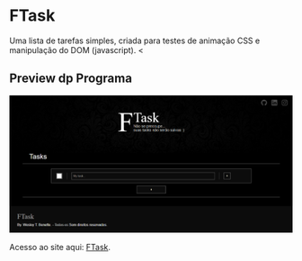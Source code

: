 # FTask
Uma lista de tarefas simples, criada para testes de animação CSS e manipulação do DOM (javascript).
<
## Preview dp Programa

![Image Preview](Preview.png)

Acesso ao site aqui: [FTask](https://wesleytelesbenette.github.io/FTask/).
